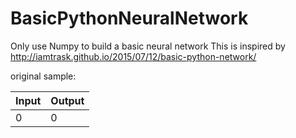 # BasicPythonNeuralNetwork
Only use Numpy to build a basic neural network
This is inspired by http://iamtrask.github.io/2015/07/12/basic-python-network/

original sample:

Input | Output 
------|------
0|0|1 | 0 
